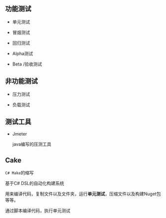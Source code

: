 ## 功能测试

* 单元测试

* 冒烟测试

* 回归测试

* Alpha测试

* Beta /验收测试

## 非功能测试

* 压力测试

* 负载测试



## 测试工具

* Jmeter

    java编写的压测工具

## Cake

```C# Make```的缩写

基于C# DSL的自动化构建系统

用来编译代码，复制文件以及文件夹，运行**单元测试**，压缩文件以及构建Nuget包等等。

通过脚本编译代码，执行单元测试
